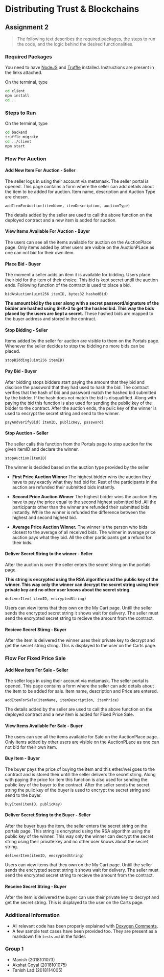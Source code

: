 # Distributing Trust & Blockchains

## Assignment 2

> The following text describes the required packages, the steps to run the code, and the logic behind the desired functionalities.

### Required Packages

You need to have [NodeJS](https://nodejs.org/en/download/package-manager/) and [Truffle](https://www.trufflesuite.com/docs/truffle/getting-started/installation) installed. Instructions are present in the links attached.

On the terminal, type
```bash
cd client
npm install
cd ..
```

### Steps to Run

On the terminal, type
```bash
cd backend
truffle migrate
cd ../client
npm start
```


### Flow For Auction
#### Add New Item For Auction - Seller
The seller logs in using their account via metamask. The seller portal is opened. This page contains a form where the seller can add details about the item to be added for auction. Item name, description and Auction Type are chosen.

    addItemForAuction(itemName, itemDescription, auctionType)
The details added by the seller are used to call the above function on the deployed contract and a new item is added for auction.

#### View Items Available For Auction - Buyer

The users can see all the items available for auction on the AuctionPlace page. Only items added by other users are visible on the AuctionPLace as one can not bid for their own item.

#### Place Bid - Buyer

The moment a seller adds an item it is available for bidding. Users place their bid for the item of their choice. This bid is kept secret untill the auction ends. Following function of the contract is used to place a bid.

    bidAtAuction(uint256 itemID, bytes32 hashedBid)

**The amount bid by the user along with a secret password/signature of the bidder are hashed using SHA-3 to get the hashed bid. This way the bids placed by the users are kept a secret.** These hashed bids are mapped to the buyer address and stored in the contract.

#### Stop Bidding - Seller

Items added by the seller for auction are visible to them on the Portals page. Whenever the seller decides to stop the bidding no more bids can be placed.

    stopBidding(uint256 itemID)

#### Pay Bid - Buyer

After bidding stops bidders start paying the amount that they bid and disclose the password that they had used to hash the bid. The contract verifies that the hash of bid and password match the hashed bid submitted by the bidder. If the hash does not match the bid is disqualified. Along with paying the bid this function is also used for sending the public key of the bidder to the contract. After the auction ends, the pulic key of the winner is used to encrypt the secret string and send to the winner.

    payAndVerifyBid( itemID, publicKey, password)


#### Stop Auction - Seller

The seller calls this function from the Portals page to stop auction for the given itemID and declare the winner.

    stopAuction(itemID)

The winner is decided based on the auction type provided by the seller

- **First Price Auction Winner**
    The highest bidder wins the auction they have to pay exactly what they had bid for. Rest of the participants in the auction are refunded their submitted bids instantly.

- **Second Price Auction Winner**
    The highest bidder wins the auction they have to pay the price equal to the second highest submitted bid .All the participants other than the winner are refunded their submitted bids instantly. While the winner is refunded the difference between the highest and second highest bid.

- **Average Price Auction Winner.**
    The winner is the person who bids closest to the average of all received bids. The winner in average price auction pays what they bid. All the other participants get a refund for their bids.

#### Deliver Secret String to the winner - Seller

After the auction is over the seller enters the secret string on the portals page.

 **This string is encrypted using the RSA algorithm and the public key of the winner. This way only the winner can decrypt the secret string using their private key and no other user knows about the secret string.**


    deliverItem( itemID, encryptedString)


Users can view items that they own on the My Cart page. Untill the seller sends the encrypted secret string it shows wait for delivery. The seller must send the encrypted secret string to recieve the amount from the contract.

#### Recieve Secret Stirng - Buyer

After the item is delivered the winner uses their private key to decrypt and get the secret string string. This is displayed to the user on the Carts page.



### Flow For Fixed Price Sale
#### Add New Item For Sale - Seller
The seller logs in using their account via metamask. The seller portal is opened. This page contains a form where the seller can add details about the item to be added for sale. Item name, description and Price are entered.

    addItemForSale(itemName, itemDescription, itemPrice)

The details added by the seller are used to call the above function on the deployed contract and a new item is added for Fixed Price Sale.

#### View Items Available For Sale - Buyer

The users can see all the items available for Sale on the AuctionPlace page. Only items added by other users are visible on the AuctionPLace as one can not bid for their own item.

#### Buy Item - Buyer

The buyer pays the price of buying the item and this ether/wei goes to the contract and is stored their untill the seller delivers the secret string. Along with paying the price for item this function is also used for sending the public key of the buyer to the contract. After the seller sends the secret string  the pulic key of the buyer is used to encrypt the secret string and send to the buyer.

    buyItem(itemID, publicKey)


#### Deliver Secret String to the Buyer - Seller

After the buyer buys the item, the seller enters the secret string on the portals page. This string is encrypted using the RSA algorithm using the public key of the winner. This way only the winner can decrypt the secret string using their private key and no other user knows about the secret string.

    deliverItem(itemID, encryptedString)

Users can view items that they own on the My Cart page. Untill the seller sends the encrypted secret string it shows wait for delivery. The seller must send the encrypted secret string to recieve the amount from the contract.

#### Receive Secret String - Buyer

After the item is delivered the buyer can use their private key to decrypt and get the secret string. This is displayed to the user on the Carts page.

### Additional Information

- All relevant code has been properly explained with [Doxygen Comments](https://www.doxygen.nl/manual/docblocks.html).
- A few sample test cases have been provided too. They are present as a markdown file `tests.md` in the folder.


### Group 1
- Manish (2018101073)
- Akshat Goyal (2018101075)
- Tanish Lad (2018114005)
